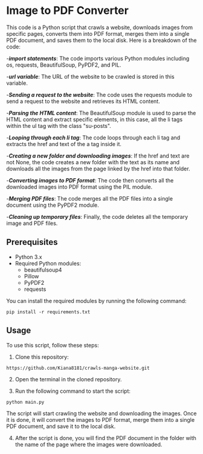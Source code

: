 # Image to PDF Converter

 This code is a Python script that crawls a website, downloads images from specific pages, converts them into PDF format, merges them into a single PDF document, and saves them to the local disk. Here is a breakdown of the code:

-***import statements***: The code imports various Python modules including os, requests, BeautifulSoup, PyPDF2, and PIL.

-***url variable***: The URL of the website to be crawled is stored in this variable.

-***Sending a request to the website***: The code uses the requests module to send a request to the website and retrieves its HTML content.

-***Parsing the HTML content***: The BeautifulSoup module is used to parse the HTML content and extract specific elements, in this case, all the li tags within the ul tag with the class "su-posts".

-***Looping through each li tag***: The code loops through each li tag and extracts the href and text of the a tag inside it.

-***Creating a new folder and downloading images***: If the href and text are not None, the code creates a new folder with the text as its name and downloads all the images from the page linked by the href into that folder.

-***Converting images to PDF format***: The code then converts all the downloaded images into PDF format using the PIL module.

-***Merging PDF files***: The code merges all the PDF files into a single document using the PyPDF2 module.

-***Cleaning up temporary files***: Finally, the code deletes all the temporary image and PDF files.

## Prerequisites

- Python 3.x
- Required Python modules:
  - beautifulsoup4
  - Pillow
  - PyPDF2
  - requests

You can install the required modules by running the following command:

`pip install -r requirements.txt`


## Usage

To use this script, follow these steps:

1. Clone this repository:

`https://github.com/Kiana8181/crawls-manga-website.git`

2. Open the terminal in the cloned repository.

3. Run the following command to start the script:

`python main.py`


The script will start crawling the website and downloading the images. Once it is done, it will convert the images to PDF format, merge them into a single PDF document, and save it to the local disk.

4. After the script is done, you will find the PDF document in the folder with the name of the page where the images were downloaded.



